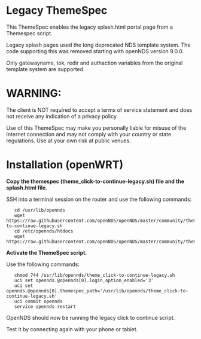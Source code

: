 # Legacy ThemeSpec
This ThemeSpec enables the legacy splash.html portal page from a Themespec script.

Legacy splash pages used the long deprecated NDS template system. The code supporting this was removed starting with openNDS version 9.0.0.

Only gatewayname, tok, redir and authaction variables from the original template system are supported.

# WARNING:
The client is NOT required to accept a terms of service statement and does not receive any indication of a privacy policy.

Use of this ThemeSpec may make you personally liable for misuse of the Internet connection and may not comply with your country or state regulations. Use at your own risk at public venues.

# Installation (openWRT)
**Copy the themespec (theme_click-to-continue-legacy.sh) file and the splash.html file.**

SSH into a terminal session on the router and use the following commands:

       cd /usr/lib/opennds
       wget https://raw.githubusercontent.com/openNDS/openNDS/master/community/themespec/theme_legacy/theme_click-to-continue-legacy.sh
       cd /etc/opennds/htdocs
       wget https://raw.githubusercontent.com/openNDS/openNDS/master/community/themespec/theme_legacy/splash.html

**Activate the ThemeSpec script.**

Use the following commands:

       chmod 744 /usr/lib/opennds/theme_click-to-continue-legacy.sh
       uci set opennds.@opennds[0].login_option_enabled='3'
       uci set opennds.@opennds[0].themespec_path='/usr/lib/opennds/theme_click-to-continue-legacy.sh'
       uci commit opennds
       service opennds restart

OpenNDS should now be running the legacy click to continue script.

Test it by connecting again with your phone or tablet.
